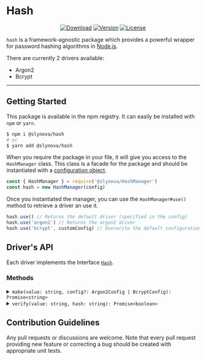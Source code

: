 # Hash

<p align="center">
  <a href="https://www.npmjs.com/package/@slynova/hash"><img src="https://img.shields.io/npm/dm/@slynova/hash.svg?style=flat-square" alt="Download"></a>
  <a href="https://www.npmjs.com/package/@slynova/hash"><img src="https://img.shields.io/npm/v/@slynova/hash.svg?style=flat-square" alt="Version"></a>
  <a href="https://opensource.org/licenses/MIT"><img src="https://img.shields.io/npm/l/@slynova/hash.svg?style=flat-square" alt="License"></a>
</p>

`hash` is a framework-agnostic package which provides a powerful wrapper for password hashing algorithms in [Node.js](https://nodejs.org).

There are currently 2 drivers available:

- Argon2
- Bcrypt

---

## Getting Started

This package is available in the npm registry.
It can easily be installed with `npm` or `yarn`.

```bash
$ npm i @slynova/hash
# or
$ yarn add @slynova/hash
```

When you require the package in your file, it will give you access to the `HashManager` class.
This class is a facade for the package and should be instantiated with a [configuration object](https://github.com/Slynova-Org/hash/blob/master/test/stubs/config.ts).

```javascript
const { HashManager } = require('@slynova/HashManager')
const hash = new HashManager(config)
```

Once you instantiated the manager, you can use the `HashManager#use()` method to retrieve a driver an use it.

```javascript
hash.use() // Returns the default driver (specified in the config)
hash.use('argon2') // Returns the argon2 driver
hash.use('bcrypt', customConfig) // Overwrite the default configuration of the driver
```

## Driver's API

Each driver implements the Interface [`Hash`](https://github.com/Slynova-Org/hash/blob/master/src/Hash.ts).

### Methods

<details>
<summary markdown="span"><code>make(value: string, config?: Argon2Config | BcryptConfig): Promise&lt;string&gt;</code></summary>

This method will hash a plain value using the provided driver.

```javascript
await hash.use('bcrypt').make('foo')
// $2b$10$RFgHztUoooIJEhuR4/e3ue4lZg36HYcIY2D7ptjB494FI/ctohaa6
```

</details>

<details>
<summary markdown="span"><code>verify(value: string, hash: string): Promise&lt;boolean&gt;</code></summary>

This method will verify an existing hash with the plain value using the provided driver.

```javascript
await hash.use('bcrypt').verify('$2b$10$RFgHztUoooIJEhuR4/e3ue4lZg36HYcIY2D7ptjB494FI/ctohaa6', 'foo')
```

</details>

## Contribution Guidelines

Any pull requests or discussions are welcome.
Note that every pull request providing new feature or correcting a bug should be created with appropriate unit tests.
